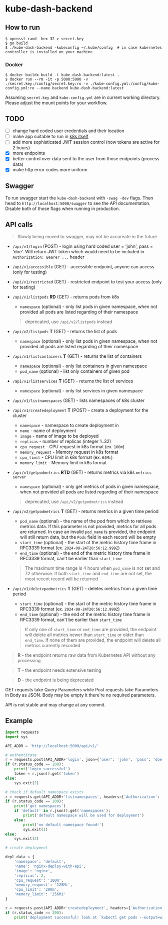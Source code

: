 # kube-dash-backend

## How to run

```shell
$ openssl rand -hex 32 > secret.key
$ go build
$ ./kube-dash-backend -kubeconfig ~/.kube/config  # in case kubernetes controller is installed on your machine
```

### Docker

```shell
$ docker buildx build -t kube-dash-backend:latest .
$ docker run --rm -it -p 5000:5000 -v ./secret.key:/config/secret.key:ro -v ./kube-config.yml:/config/kube-config.yml:ro --name backend kube-dash-backend:latest
```

Assuming `secret.key` and `kube-config.yml` are in current working directory. Please adjust the mount points for your workflow.

## TODO

- [ ] change hard coded user credentials and their location
- [ ] make app suitable to run in [k8s itself](https://www.youtube.com/watch?v=NeV-jR_LssA)
- [ ] add more sophisticated JWT session control (now tokens are active for 2 hours)
- [x] more endpoints
- [x] better control over data sent to the user from those endpoints (process data)
- [x] make http error codes more uniform

## Swagger
To run swagger start the `kube-dash-backend` with `-swag -dev` flags. Then head to `http://localhost:5000/swagger` to see the API documentation. Disable both of those flags when running in production.

## API calls

> Slowly being moved to swagger, may not be accureate in the future

- `/api/v1/login` (POST) - login using hard coded user = 'john', pass = 'doe'. Will return JWT token which would need to be included in `Authorization: Bearer ...` header

- `/api/v1/accessible` (GET) - accessible endpoint, anyone can access  (only for testing)
- `/api/v1/restricted` (GET) - restricted endpoint to test your access (only for testing)

- `/api/v1/listpods` **RD** (GET) - returns pods from k8s
  - `namespace` (optional) - only list pods in given namespace, when not provided all pods are listed regarding of their namespace
  > deprecated, use `/api/v2/listpods` instead

- `/api/v2/listpods` **T** (GET) - returns the list of pods
  - `namespace` (optional) - only list pods in given namespace, when not provided all pods are listed regarding of their namespace

- `/api/v1/listcontainers` **T** (GET) - returns the list of containers
  - `namespace` (optional) - only list containers in given namespace
  - `pod_name` (optional) - list only containers of given pod

- `/api/v1/listservices` **T** (GET) - returns the list of services
  - `namespace` (optional) - only list services in given namespace

- `/api/v1/listnamespaces` (GET) - lists namespaces of k8s cluster
- `/api/v1/createdeployment` **T** (POST) - create a deployment for the cluster
  - `namespace` - namespace to create deployment in
  - `name` - name of deployment
  - `image` - name of image to be deployed
  - `replicas` - number of replicas (integer 1..32)
  - `cpu_request` - CPU request in k8s format (ex. `100m`)
  - `memory_request` - Memory request in k8s format
  - `cpu_limit` - CPU limit in k8s format (ex. `64Mi`)
  - `memory_limit` - Memory limit in k8s format
- `/api/v1/getpodmetrics` **RTD** (GET) - returns metrics via k8s `metrics server`
  - `namespace` (optional) - only get metrics of pods in given namespace, when not provided all pods are listed regarding of their namespace
  > deprecated, use `/api/v2/getpodmetrics` instead
- `/api/v2/getpodmetrics` **T** (GET) - returns metrics in a given time period
  - `pod_name` (optional) - the name of the pod from which to retrieve metrics data. If this parameter is not provided, metrics for all pods are returned. In case an invalid `pod_name` is provided, the endpoint will still return data, but the `Pods` field in each record will be empty
  - `start_time` (optional) - the start of the metric history time frame in RFC3339 format (ex. `2024-08-24T20:56:12.999Z`) 
  - `end_time` (optional) - the end of the metric history time frame in RFC3339 format, can't be earlier than `start_time`
  > The maximum time range is 4 hours when `pod_name` is not set and 72 otherwise. If both `start_time` and `end_time` are not set, the most recent record will be returned

- `/api/v1/deletepodmetrics` **T** (GET) - deletes metrics from a given time period
  - `start_time` (optional) - the start of the metric history time frame in RFC3339 format (ex. `2024-08-24T20:56:12.999Z`) 
  - `end_time` (optional) - the end of the metric history time frame in RFC3339 format, can't be earlier than `start_time`
  > If only one of `start_time` or `end_time` are provided, the endpoint will delete all metrics newer than `start_time` or older than `end_time`. If none of them are provided, the endpoint will delete all metrics currently recorded


> **R** - the endpoint returns raw data from Kubernetes API without any processing

> **T** - the endpoint needs extensive testing

> **D** - the endpoint is being deprecated

GET requests take Query Parameters while Post requests take Parameters in Body as JSON. Body may be empty it there're no required parameters.

API is not stable and may change at any commit.

## Example

```python
import requests
import sys

API_ADDR = 'http://localhost:5000/api/v1/'

# authenticate
r = requests.post(API_ADDR+'login', json={'user': 'john', 'pass': 'doe'})
if (r.status_code == 200):
    print('login successful')
    token = r.json().get('token')
else:
    sys.exit(2)

# check if default namespace exists
r = requests.get(API_ADDR+'listnamespaces', headers={'Authorization': f'Bearer {token}'}, json={})
if (r.status_code == 200):
    print('got namespaces')
    if 'default' in r.json().get('namespaces'):
        print('default namespace will be used for deployment')
    else:
        print('no default namespace found!')
        sys.exit(1)
else:
    sys.exit(2)

# create deployment

depl_data = {
    'namespace': 'default',
    'name': 'nginx-deploy-with-api',
    'image': 'nginx',
    'replicas': 2,
    'cpu_request': '100m',
    'memory_request': '128Mi',
    'cpu_limit': '200m',
    'memory_limit': '256Mi'
}

r = requests.post(API_ADDR+'createdeployment', headers={'Authorization': f'Bearer {token}'}, json=depl_data)
if (r.status_code == 200):
    print('deployment successful! look at `kubectl get pods --output=wide` on your controller')
```